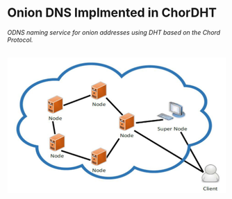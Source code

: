 # Onion DNS Implmented in ChorDHT
###### ODNS naming service for onion addresses using DHT based on the Chord Protocol.

![dht image](dht.PNG)